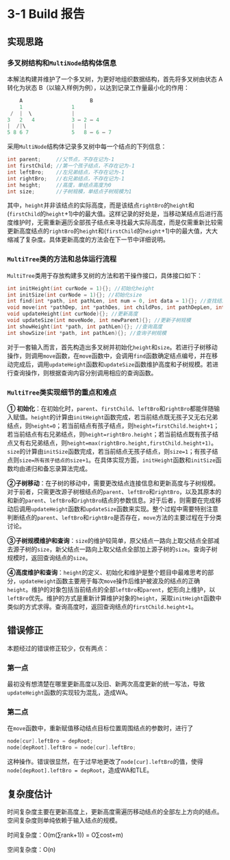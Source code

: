 # 3-1 Build 报告 

## 实现思路

### 多叉树结构和`MultiNode`结构体信息

本解法构建并维护了一个多叉树，为更好地组织数据结构，首先将多叉树由状态 A 转化为状态 B（以输入样例为例），以达到记录工作量最小化的作用：

```c++
    A                      B
    1                1
 /  |  \             |
3   2   4            3 — 2 — 4
|  /|\               |   |
5 8 6 7              5   8 — 6 — 7
```

采用`MultiNode`结构体记录多叉树中每一个结点的下列信息：

```c++
int parent;     //父节点，不存在记为-1
int firstChild; //第一个孩子结点，不存在记为-1
int leftBro;    //左兄弟结点，不存在记为-1
int rightBro;   //右兄弟结点，不存在记为-1
int height;     //高度，单结点高度为0
int size;       //子树规模，单结点子树规模为1
```

其中，`height`并非该结点的实际高度，而是该结点`rightBro`的`height`和(`firstChild`的`height`+1)中的最大值。这样记录的好处是，当移动某结点后进行高度维护时，无需重新遍历全部孩子结点来寻找最大实际高度，而是仅需重新比较需更新高度结点的`rightBro`的`height`和(`firstChild`的`height`+1)中的最大值，大大缩减了复杂度。具体更新高度的方法会在下一节中详细说明。

### `MultiTree`类的方法和总体运行流程

`MultiTree`类用于存放构建多叉树的方法和若干操作接口，具体接口如下：

```c++
int initHeight(int curNode = 1){}; //初始化height
int initSize(int curNode = 1){}; //初始化size
int find(int *path, int pathLen, int num = 0, int data = 1){}; //查找结点
void move(int *pathDep, int *pathDes, int childPos, int pathDepLen, int pathDesLen){}; //子树移动
void updateHeight(int curNode){}; //更新高度
void updateSize(int moveNode, int newParent){}; //更新子树规模
int showHeight(int *path, int pathLen){}; //查询高度
int showSize(int *path, int pathLen){}; //查询子树规模
```

对于一套输入而言，首先构造出多叉树并初始化`height`和`size`。若进行子树移动操作，则调用`move`函数，在`move`函数中，会调用`find`函数确定结点编号，并在移动完成后，调用`updateHeight`函数和`updateSize`函数维护高度和子树规模。若进行查询操作，则根据查询内容分别调用相应的查询函数。

### `MultiTree`类实现细节的重点和难点

**① 初始化**：在初始化时，`parent`、`firstChild`、`leftBro`和`rightBro`都能伴随输入赋值。`height`的计算由`initHeight`函数完成，若当前结点既无孩子又无右兄弟结点，则`height=0`；若当前结点有孩子结点，则`height=firstChild.height+1`；若当前结点有右兄弟结点，则`height=rightBro.height`；若当前结点既有孩子结点又有右兄弟结点，则`height=max(rightBro.height,firstChild.height+1)`。`size`的计算由`initSize`函数完成，若当前结点无孩子结点，则`size=1`；有孩子结点则`size=所有孩子结点的size+1`。在具体实现方面，`initHeight`函数和`initSize`函数均由递归和备忘录算法完成。

**②子树移动**：在子树的移动中，需要更改结点连接信息和更新高度与子树规模。对于前者，只需更改源子树根结点的`parent`、`leftBro`和`rightBro`，以及其原本的和新的`parent`、`leftBro`和`rightBro`结点的参数信息。对于后者，则需要在完成移动后调用`updateHeight`函数和`updateSize`函数来实现。整个过程中需要特别注意判断结点的`parent`、`leftBro`和`rightBro`是否存在，`move`方法的主要过程在于分类讨论。

**③子树规模维护和查询**：`size`的维护较简单，原父结点一路向上取父结点全部减去源子树的`size`，新父结点一路向上取父结点全部加上源子树的`size`。查询子树规模时，返回查询结点的`size`。

**④高度维护和查询**：`height`的定义、初始化和维护是整个题目中最难思考的部分，`updateHeight`函数主要用于每次`move`操作后维护被波及的结点的正确`height`。维护的对象包括当前结点的全部`leftBro`和`parent`，蛇形向上维护，以`leftBro`优先。维护的方式是重新计算维护对象的`height`，采取`initHeight`函数中类似的方式求得。查询高度时，返回查询结点的`firstChild.height+1`。

## 错误修正

本题经过的错误修正较少，仅有两点：

### 第一点

最初没有想清楚在哪里更新高度以及旧、新两次高度更新的统一写法，导致`updateHeight`函数的实现较为混乱，造成WA。

### 第二点

在`move`函数中，重新赋值移动结点目标位置周围结点的参数时，进行了

```c++
node[cur].leftBro = depRoot;
node[depRoot].leftBro = node[cur].leftBro;
```

这种操作。错误很显然，在于过早地更改了`node[cur].leftBro`的值，使得`node[depRoot].leftBro = depRoot`，造成WA和TLE。

## 复杂度估计

时间复杂度主要在更新高度上，更新高度需遍历移动结点的全部左上方向的结点。空间复杂度则单纯依赖于输入结点的规模。

时间复杂度：O(m(∑rank+1)) = O∑cost+m)

空间复杂度：O(n)